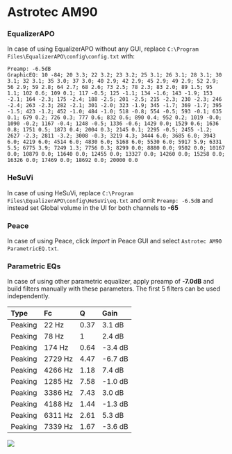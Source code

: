 # Astrotec AM90

### EqualizerAPO
In case of using EqualizerAPO without any GUI, replace `C:\Program Files\EqualizerAPO\config\config.txt`
with:
```
Preamp: -6.5dB
GraphicEQ: 10 -84; 20 3.3; 22 3.2; 23 3.2; 25 3.1; 26 3.1; 28 3.1; 30 3.1; 32 3.1; 35 3.0; 37 3.0; 40 2.9; 42 2.9; 45 2.9; 49 2.9; 52 2.9; 56 2.9; 59 2.8; 64 2.7; 68 2.6; 73 2.5; 78 2.3; 83 2.0; 89 1.5; 95 1.1; 102 0.6; 109 0.1; 117 -0.5; 125 -1.1; 134 -1.6; 143 -1.9; 153 -2.1; 164 -2.3; 175 -2.4; 188 -2.5; 201 -2.5; 215 -2.3; 230 -2.3; 246 -2.4; 263 -2.3; 282 -2.1; 301 -2.0; 323 -1.9; 345 -1.7; 369 -1.7; 395 -1.5; 423 -1.2; 452 -1.0; 484 -1.0; 518 -0.8; 554 -0.5; 593 -0.1; 635 0.1; 679 0.2; 726 0.3; 777 0.6; 832 0.6; 890 0.4; 952 0.2; 1019 -0.0; 1090 -0.2; 1167 -0.4; 1248 -0.5; 1336 -0.6; 1429 0.0; 1529 0.6; 1636 0.8; 1751 0.5; 1873 0.4; 2004 0.3; 2145 0.1; 2295 -0.5; 2455 -1.2; 2627 -2.3; 2811 -3.2; 3008 -0.3; 3219 4.3; 3444 6.0; 3685 6.0; 3943 6.0; 4219 6.0; 4514 6.0; 4830 6.0; 5168 6.0; 5530 6.0; 5917 5.9; 6331 5.5; 6775 3.9; 7249 1.3; 7756 0.3; 8299 0.0; 8880 0.0; 9502 0.0; 10167 0.0; 10879 0.0; 11640 0.0; 12455 0.0; 13327 0.0; 14260 0.0; 15258 0.0; 16326 0.0; 17469 0.0; 18692 0.0; 20000 0.0
```

### HeSuVi
In case of using HeSuVi, replace `C:\Program Files\EqualizerAPO\config\HeSuVi\eq.txt` and omit `Preamp:
-6.5dB` and instead set Global volume in the UI for both channels to **-65**

### Peace
In case of using Peace, click *Import* in Peace GUI and select `Astrotec AM90 ParametricEQ.txt`.

### Parametric EQs
In case of using other parametric equalizer, apply preamp of **-7.0dB** and build filters manually with
these parameters. The first 5 filters can be used independently.

| Type    | Fc      |    Q | Gain    |
|:--------|:--------|:-----|:--------|
| Peaking | 22 Hz   | 0.37 | 3.1 dB  |
| Peaking | 78 Hz   | 1    | 2.4 dB  |
| Peaking | 174 Hz  | 0.64 | -3.4 dB |
| Peaking | 2729 Hz | 4.47 | -6.7 dB |
| Peaking | 4266 Hz | 1.18 | 7.4 dB  |
| Peaking | 1285 Hz | 7.58 | -1.0 dB |
| Peaking | 3386 Hz | 7.43 | 3.0 dB  |
| Peaking | 4188 Hz | 1.44 | -1.3 dB |
| Peaking | 6311 Hz | 2.61 | 5.3 dB  |
| Peaking | 7339 Hz | 1.67 | -3.6 dB |

![](https://raw.githubusercontent.com/jaakkopasanen/AutoEq/master/results/innerfidelity/sbaf-serious/Astrotec%20AM90/Astrotec%20AM90.png)